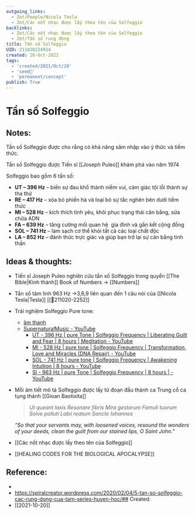 ```yaml
---
outgoing_links:
  - Zet/People/Nicola Tesla
  - Zet/Các nốt nhạc được lấy theo tên của Solfeggio
backlinks:
  - Zet/Các nốt nhạc được lấy theo tên của Solfeggio
  - Zet/Tần số rung động
title: Tần số Solfeggio
UID: 211020224914
created: 20-Oct-2021
tags:
  - 'created/2021/Oct/20'
  - 'seed🥜'
  - 'permanent/concept'
publish: True
---
```

# Tần số Solfeggio

## Notes:
Tần số Solfeggio được cho rằng có khả năng sâm nhập vào ý thức và tiềm thức. 

Tần số Solfeggio được Tiến sĩ [[Joseph Puleo]] khám phá vào năm 1974

Solfeggio bao gồm 6 tần số:

- **UT – 396 Hz** – biến sự đau khổ thành niềm vui, cảm giác tội lỗi thành sự tha thứ
- **RE – 417 Hz** – xóa bỏ phiền hà và loại bỏ sự tắc nghẽn bên dưới tiềm thức
- **MI – 528 Hz** – kích thích tình yêu, khôi phục trạng thái cân bằng, sửa chữa ADN
- **FA – 639 Hz** – tăng cường mối quan hệ  gia đình và gắn kết cộng đồng
- **SOL – 741 Hz** – làm sạch cơ thể khỏi tất cả các loại chất độc
- **LA – 852 Hz** – đánh thức trực giác và giúp bạn trở lại sự cân bằng tinh thần

## Ideas & thoughts:
- Tiến sĩ Joseph Puleo nghiên cứu tần số Solfeggio trong quyển [[The Bible|Kinh thánh]] Book of Numbers -> [[Numbers]] 
- Tần số tâm linh 963 Hz ->3,6,9 liên quan đến 1 câu nói của [[Nicola Tesla|Tesla]] [[💬211020-2252]]
- Trải nghiệm Solfeggio Pure tone:
	- [âm thanh](https://www.youtube.com/watch?v=OG-jx4Dpb_k)
	- [SupernaturalMusic - YouTube](https://www.youtube.com/channel/UCk8fxP9TRClKaR0Z-0-JMBQ)
		- [UT - 396 Hz | pure Tone | Solfeggio Frequency | Liberating Guilt and Fear | 8 hours | Meditation - YouTube](https://www.youtube.com/watch?v=0ylIVQrqnZY)
		- [MI - 528 Hz | pure tone | Solfeggio Frequency | Transformation, Love and Miracles (DNA Repair) - YouTube](https://www.youtube.com/watch?v=qgSb8QdFU7k)
		- [SOL - 741 Hz | pure tone | Solfeggio Frequency | Awakening Intuition | 8 hours - YouTube](https://www.youtube.com/watch?v=s09XzKoFp6Q)
		- [SI - 963 Hz | pure Tone | Solfeggio Frequency | 8 hours | - YouTube](https://www.youtube.com/watch?v=uSH3m-vU22c)
- Mỗi âm tiết mô tả Solfeggio được lấy từ đoạn đầu thánh ca Trung cổ ca tụng thánh [[Gioan Baotixita]]
	>_Ut queant laxis Resonare fibris_
		_Mira gestorum Famuli tuorum_
		_Solve polluti Labii reatum_
		_Sancte Iohannes_
	
	_“So that your servants may, with loosened voices, resound the wonders of your deeds, clean the guilt from our stained lips, O Saint John.”_
- [[Các nốt nhạc được lấy theo tên của Solfeggio]]
- [[HEALING CODES FOR THE BIOLOGICAL APOCALYPSE]]
## Reference:
- 
- https://spiralcreator.wordpress.com/2020/02/04/5-tan-so-solfeggio-cac-rung-dong-cua-tam-series-huyen-hoc/## Created:
- [[2021-10-20]]
